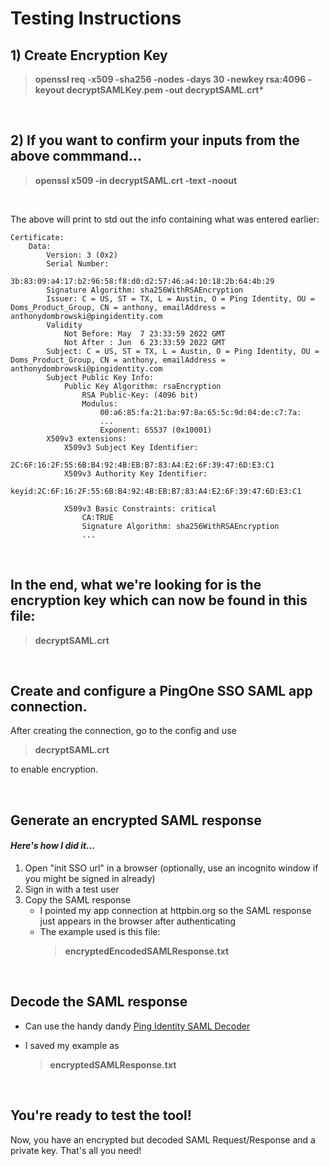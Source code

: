 # Testing Instructions

## 1) Create Encryption Key

> **openssl req -x509 -sha256 -nodes -days 30 -newkey rsa:4096 -keyout
> decryptSAMLKey.pem -out decryptSAML.crt\***

</br>

## 2) If you want to confirm your inputs from the above commmand...

> **openssl x509 -in decryptSAML.crt -text -noout**

</br>

The above will print to std out the info containing what was entered earlier:

```
Certificate:
    Data:
        Version: 3 (0x2)
        Serial Number:
            3b:83:09:a4:17:b2:96:58:f8:d0:d2:57:46:a4:10:18:2b:64:4b:29
        Signature Algorithm: sha256WithRSAEncryption
        Issuer: C = US, ST = TX, L = Austin, O = Ping Identity, OU = Doms_Product_Group, CN = anthony, emailAddress = anthonydombrowski@pingidentity.com
        Validity
            Not Before: May  7 23:33:59 2022 GMT
            Not After : Jun  6 23:33:59 2022 GMT
        Subject: C = US, ST = TX, L = Austin, O = Ping Identity, OU = Doms_Product_Group, CN = anthony, emailAddress = anthonydombrowski@pingidentity.com
        Subject Public Key Info:
            Public Key Algorithm: rsaEncryption
                RSA Public-Key: (4096 bit)
                Modulus:
                    00:a6:85:fa:21:ba:97:8a:65:5c:9d:04:de:c7:7a:
                    ...
                    Exponent: 65537 (0x10001)
        X509v3 extensions:
            X509v3 Subject Key Identifier:
                2C:6F:16:2F:55:6B:B4:92:4B:EB:B7:83:A4:E2:6F:39:47:6D:E3:C1
            X509v3 Authority Key Identifier:
                keyid:2C:6F:16:2F:55:6B:B4:92:4B:EB:B7:83:A4:E2:6F:39:47:6D:E3:C1

            X509v3 Basic Constraints: critical
                CA:TRUE
                Signature Algorithm: sha256WithRSAEncryption
                ...
```

</br>

## In the end, what we're looking for is the encryption key which can now be found in this file:

> **decryptSAML.crt**

</br>

## Create and configure a PingOne SSO SAML app connection.

After creating the connection, go to the config and use

> **decryptSAML.crt**

 to enable encryption.

</br>

## Generate an encrypted SAML response

#### *Here's how I did it...*

1. Open "init SSO url" in a browser (optionally, use an incognito window if you might be signed in already)
2. Sign in with a test user
3. Copy the SAML response
   - I pointed my app connection at httpbin.org so the SAML response just
     appears in the browser after authenticating
   - The example used is this file:
     > **encryptedEncodedSAMLResponse.txt**

</br>

## Decode the SAML response

- Can use the handy dandy
  [Ping Identity SAML Decoder](https://developer.pingidentity.com/en/tools/saml-decoder.html)
- I saved my example as

  > **encryptedSAMLResponse.txt**

</br>

## You're ready to test the tool!

Now, you have an encrypted but decoded SAML Request/Response and a private key.
That's all you need!
